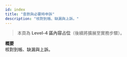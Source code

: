 ```yaml
---
id: index
title: "查款與必要時申訴"
description: "核對到帳、缺漏與上訴。"
---
```


> 本頁為 **Level-4 區內容占位**（後續將擴展至實務步驟）。

**概要**  
核對到帳、缺漏與上訴。
